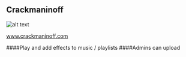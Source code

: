 ## Crackmaninoff

![alt text](https://crackmaninoff.com/public/images/crackmaninoff.png)

www.crackmaninoff.com

####Play and add effects to music / playlists
####Admins can upload
